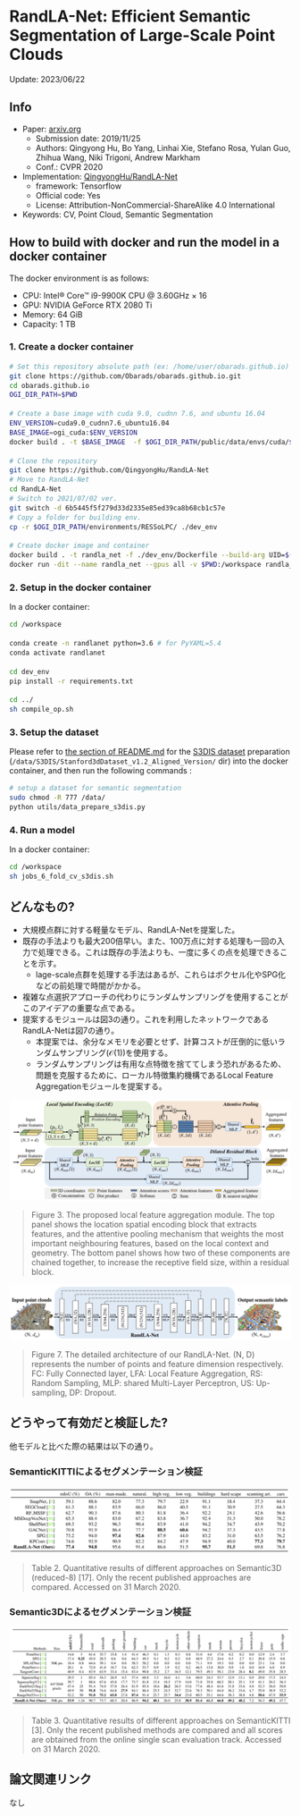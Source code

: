 # RandLA-Net: Efficient Semantic Segmentation of Large-Scale Point Clouds

Update: 2023/06/22

## Info
- Paper: [arxiv.org](https://arxiv.org/abs/1911.11236)
  - Submission date: 2019/11/25
  - Authors: Qingyong Hu, Bo Yang, Linhai Xie, Stefano Rosa, Yulan Guo, Zhihua Wang, Niki Trigoni, Andrew Markham
  - Conf.: CVPR 2020
- Implementation: [QingyongHu/RandLA-Net](https://github.com/QingyongHu/RandLA-Net)
  - framework: Tensorflow
  - Official code: Yes
  - License: Attribution-NonCommercial-ShareAlike 4.0 International
- Keywords: CV, Point Cloud, Semantic Segmentation

## How to build with docker and run the model in a docker container
The docker environment is as follows:
- CPU: Intel® Core™ i9-9900K CPU @ 3.60GHz × 16 
- GPU: NVIDIA GeForce RTX 2080 Ti
- Memory: 64 GiB
- Capacity: 1 TB

### 1. Create a docker container
```bash
# Set this repository absolute path (ex: /home/user/obarads.github.io)
git clone https://github.com/Obarads/obarads.github.io.git
cd obarads.github.io
OGI_DIR_PATH=$PWD

# Create a base image with cuda 9.0, cudnn 7.6, and ubuntu 16.04
ENV_VERSION=cuda9.0_cudnn7.6_ubuntu16.04
BASE_IMAGE=ogi_cuda:$ENV_VERSION
docker build . -t $BASE_IMAGE  -f $OGI_DIR_PATH/public/data/envs/cuda/$ENV_VERSION/Dockerfile 

# Clone the repository
git clone https://github.com/QingyongHu/RandLA-Net
# Move to RandLA-Net
cd RandLA-Net
# Switch to 2021/07/02 ver.
git switch -d 6b5445f5f279d33d2335e85ed39ca8b68cb1c57e
# Copy a folder for building env.
cp -r $OGI_DIR_PATH/environments/RESSoLPC/ ./dev_env

# Create docker image and container
docker build . -t randla_net -f ./dev_env/Dockerfile --build-arg UID=$(id -u) --build-arg GID=$(id -g) --build-arg BASE_IMAGE=$BASE_IMAGE
docker run -dit --name randla_net --gpus all -v $PWD:/workspace randla_net
```

### 2. Setup in the docker container
In a docker container:
```bash
cd /workspace

conda create -n randlanet python=3.6 # for PyYAML=5.4
conda activate randlanet

cd dev_env
pip install -r requirements.txt 

cd ../
sh compile_op.sh
```

### 3. Setup the dataset
Please refer to [the section of README.md](https://github.com/QingyongHu/RandLA-Net/tree/6b5445f5f279d33d2335e85ed39ca8b68cb1c57e#2-s3dis) for the [S3DIS dataset](https://docs.google.com/forms/d/e/1FAIpQLScDimvNMCGhy_rmBA2gHfDu3naktRm6A8BPwAWWDv-Uhm6Shw/viewform?c=0&w=1) preparation (`/data/S3DIS/Stanford3dDataset_v1.2_Aligned_Version/` dir) into the docker container, and then run the following commands :
```bash
# setup a dataset for semantic segmentation
sudo chmod -R 777 /data/
python utils/data_prepare_s3dis.py
```

### 4. Run a model
In a docker container:
```bash
cd /workspace
sh jobs_6_fold_cv_s3dis.sh
```

## どんなもの?
- 大規模点群に対する軽量なモデル、RandLA-Netを提案した。
- 既存の手法よりも最大200倍早い。また、100万点に対する処理も一回の入力で処理できる。これは既存の手法よりも、一度に多くの点を処理できることを示す。
  - lage-scale点群を処理する手法はあるが、これらはボクセル化やSPG化などの前処理で時間がかかる。
- 複雑な点選択アプローチの代わりにランダムサンプリングを使用することがこのアイデアの重要な点である。
- 提案するモジュールは図3の通り。これを利用したネットワークであるRandLA-Netは図7の通り。
  - 本提案では、余分なメモリを必要とせず、計算コストが圧倒的に低いランダムサンプリング($\mathcal{O}(1)$)を使用する。
  - ランダムサンプリングは有用な点特徴を捨ててしまう恐れがあるため、問題を克服するために、ローカル特徴集約機構であるLocal Feature Aggregationモジュールを提案する。

![fig3](img/RESSoLPC/fig3.png)

> Figure 3. The proposed local feature aggregation module. The top panel shows the location spatial encoding block that extracts features, and the attentive pooling mechanism that weights the most important neighbouring features, based on the local context and geometry. The bottom panel shows how two of these components are chained together, to increase the receptive field size, within a residual block.

![fig7](img/RESSoLPC/fig7.png)

> Figure 7. The detailed architecture of our RandLA-Net. (N, D) represents the number of points and feature dimension respectively. FC: Fully Connected layer, LFA: Local Feature Aggregation, RS: Random Sampling, MLP: shared Multi-Layer Perceptron, US: Up-sampling, DP: Dropout.

## どうやって有効だと検証した?
他モデルと比べた際の結果は以下の通り。

### SemanticKITTIによるセグメンテーション検証
![tab2](img/RESSoLPC/tab2.png)

> Table 2. Quantitative results of different approaches on Semantic3D (reduced-8) [17]. Only the recent published approaches are compared. Accessed on 31 March 2020.

### Semantic3Dによるセグメンテーション検証
![tab2](img/RESSoLPC/tab3.png)

> Table 3. Quantitative results of different approaches on SemanticKITTI [3]. Only the recent published methods are compared and all scores are obtained from the online single scan evaluation track. Accessed on 31 March 2020.

## 論文関連リンク
なし
